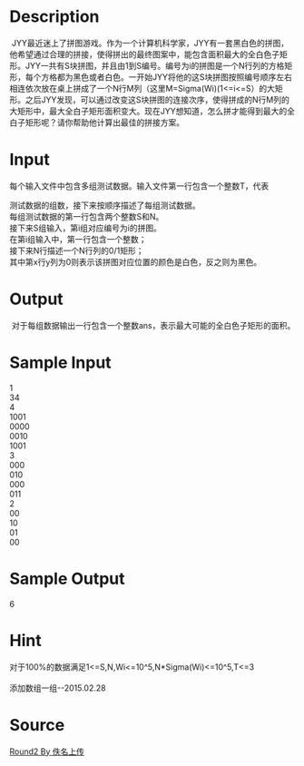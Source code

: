 
# Description

<div class="content"><p> JYY最近迷上了拼图游戏。作为一个计算机科学家，JYY有一套黑白色的拼图，他希望通过合理的拼接，使得拼出的最终图案中，能包含面积最大的全白色子矩形。JYY一共有S块拼图，并且由1到S编号。编号为i的拼图是一个N行列的方格矩形，每个方格都为黑色或者白色。一开始JYY将他的这S块拼图按照编号顺序左右相连依次放在桌上拼成了一个N行M列（这里M=Sigma(Wi)(1&lt;=i&lt;=S）的大矩形。之后JYY发现，可以通过改变这S块拼图的连接次序，使得拼成的N行M列的大矩形中，最大全白子矩形面积变大。现在JYY想知道，怎么拼才能得到最大的全白子矩形呢？请你帮助他计算出最佳的拼接方案。</p></div>

# Input

<div class="content"><p>每个输入文件中包含多组测试数据。输入文件第一行包含一个整数T，代表</p>
<div>测试数据的组数，接下来按顺序描述了每组测试数据。</div>
<div>每组测试数据的第一行包含两个整数S和N。</div>
<div>接下来S组输入，第i组对应编号为i的拼图。</div>
<div>在第i组输入中，第一行包含一个整数；</div>
<div>接下来N行描述一个N行列的0/1矩形；</div>
<div>其中第x行y列为0则表示该拼图对应位置的颜色是白色，反之则为黑色。</div>
<div></div>
<p></p>
<div></div></div>

# Output

<div class="content"><p> 对于每组数据输出一行包含一个整数ans，表示最大可能的全白色子矩形的面积。</p>
<div></div></div>

# Sample Input

<div class="content"><span class="sampledata">1<br/>
34<br/>
4<br/>
1001<br/>
0000<br/>
0010<br/>
1001<br/>
3<br/>
000<br/>
010<br/>
000<br/>
011<br/>
2<br/>
00<br/>
10<br/>
01<br/>
00</span></div>

# Sample Output

<div class="content"><span class="sampledata">6</span></div>

# Hint

<div class="content"><p></p><div>对于100%的数据满足1&lt;=S,N,Wi&lt;=10^5,N*Sigma(Wi)&lt;=10^5,T&lt;=3</div><br/>
<div>添加数组一组--2015.02.28</div><p></p></div>

# Source

<div class="content"><p><a href="problemset.php?search=Round2 By 佚名上传">Round2 By 佚名上传</a></p></div>

